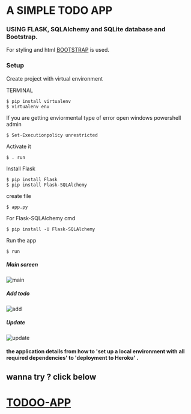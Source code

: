 #  A SIMPLE TODO APP 
### USING FLASK, SQLAlchemy and SQLite database and Bootstrap.

For styling and html [BOOTSTRAP](https://getbootstrap.com/) is used.

### Setup
Create project with virtual environment

TERMINAL
```
$ pip install virtualenv
$ virtualenv env 
```

If you are getting enviormental type of error
    open windows powershell admin
```
$ Set-Executionpolicy unrestricted
```

Activate it
```console
$ . run
```

Install Flask
```console
$ pip install Flask
$ pip install Flask-SQLAlchemy
```

create file
```console
$ app.py

```

For Flask-SQLAlchemy cmd
```console
$ pip install -U Flask-SQLAlchemy

```

Run the app
```console
$ run
```


##### Main screen

![main](https://user-images.githubusercontent.com/45765946/115542663-2305ca00-a2be-11eb-9010-afabe367cd19.png)


##### Add todo

![add](https://user-images.githubusercontent.com/45765946/115542683-2731e780-a2be-11eb-8323-500f9827ef8f.png)


##### Update
![update](https://user-images.githubusercontent.com/45765946/115542702-2c8f3200-a2be-11eb-935f-344a18738402.png)

#### the application details from how to 'set up a local environment with all required dependencies' to 'deployment to Heroku' .
## wanna try ? click below

# [TODOO-APP](https://todoo-ap.herokuapp.com/)
